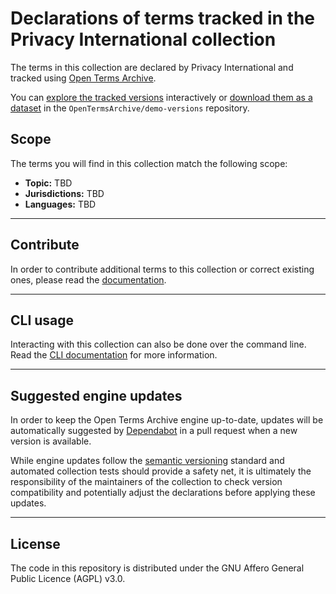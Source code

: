 # Declarations of terms tracked in the Privacy International collection

The terms in this collection are declared by Privacy International and tracked using [Open Terms Archive](https://opentermsarchive.org).

You can [explore the tracked versions](https://github.com/privacyint/ota-versions) interactively or [download them as a dataset](https://github.com/privacyint/ota-versions/releases) in the `OpenTermsArchive/demo-versions` repository.

## Scope

The terms you will find in this collection match the following scope:

- **Topic:** <!-- customize to your context -->TBD<!-- until here -->
- **Jurisdictions:** <!-- customize to your context -->TBD<!-- until here -->
- **Languages:** <!-- customize to your context -->TBD<!-- until here -->

- - -

## Contribute

In order to contribute additional terms to this collection or correct existing ones, please read the [documentation](https://docs.opentermsarchive.org/contributing-terms/).

- - -

## CLI usage

Interacting with this collection can also be done over the command line. Read the [CLI documentation](https://docs.opentermsarchive.org/#cli) for more information.

- - -

## Suggested engine updates

In order to keep the Open Terms Archive engine up-to-date, updates will be automatically suggested by [Dependabot](https://github.blog/2020-06-01-keep-all-your-packages-up-to-date-with-dependabot/) in a pull request when a new version is available.

While engine updates follow the [semantic versioning](https://semver.org) standard and automated collection tests should provide a safety net, it is ultimately the responsibility of the maintainers of the collection to check version compatibility and potentially adjust the declarations before applying these updates.

- - - -

## License

The code in this repository is distributed under the GNU Affero General Public Licence (AGPL) v3.0.
